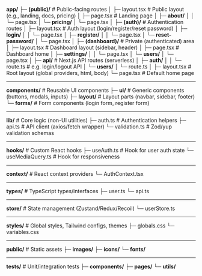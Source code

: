 **app/**
├─ **(public)/** # Public-facing routes
│ ├─ layout.tsx # Public layout (e.g., landing, docs, pricing)
│ ├─ page.tsx # Landing page
│ ├─ **about/**
│ │ └─ page.tsx
│ └─ **pricing/**
│ └─ page.tsx
│
├─ **(auth)/** # Authentication routes
│ ├─ layout.tsx # Auth layout (login/register/reset password)
│ ├─ **login/**
│ │ └─ page.tsx
│ ├─ **register/**
│ │ └─ page.tsx
│ └─ **reset-password/**
│ └─ page.tsx
│
├─ **(dashboard)/** # Private (authenticated) area
│ ├─ layout.tsx # Dashboard layout (sidebar, header)
│ ├─ page.tsx # Dashboard home
│ ├─ **settings/**
│ │ └─ page.tsx
│ └─ **users/**
│ └─ page.tsx
│
├─ **api/** # Next.js API routes (serverless)
│ ├─ **auth/**
│ │ └─ route.ts # e.g. login/logout API
│ └─ **users/**
│ └─ route.ts
│
├─ layout.tsx # Root layout (global providers, html, body)
└─ page.tsx # Default home page

---

**components/** # Reusable UI components
├─ **ui/** # Generic components (buttons, modals, inputs)
├─ **layout/** # Layout parts (navbar, sidebar, footer)
└─ **forms/** # Form components (login form, register form)

---

**lib/** # Core logic (non-UI utilities)
├─ auth.ts # Authentication helpers
├─ api.ts # API client (axios/fetch wrapper)
└─ validation.ts # Zod/yup validation schemas

---

**hooks/** # Custom React hooks
├─ useAuth.ts # Hook for user auth state
└─ useMediaQuery.ts # Hook for responsiveness

---

**context/** # React context providers
└─ AuthContext.tsx

---

**types/** # TypeScript types/interfaces
├─ user.ts
└─ api.ts

---

**store/** # State management (Zustand/Redux/Recoil)
└─ userStore.ts

---

**styles/** # Global styles, Tailwind configs, themes
├─ globals.css
└─ variables.css

---

**public/** # Static assets
├─ **images/**
├─ **icons/**
└─ **fonts/**

---

**tests/** # Unit/integration tests
├─ **components/**
├─ **pages/**
└─ **utils/**
